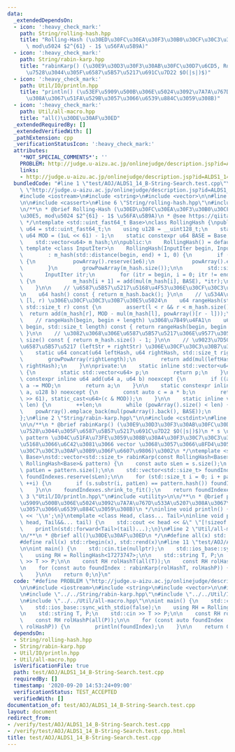 ```yaml
---
data:
  _extendedDependsOn:
  - icon: ':heavy_check_mark:'
    path: String/rolling-hash.hpp
    title: "Rolling-Hash (\u30ED\u30FC\u30EA\u30F3\u30B0\u30CF\u30C3\u30B7\u30E5,\
      \ mod\u5024 $2^{61} - 1$ \u56FA\u5B9A)"
  - icon: ':heavy_check_mark:'
    path: String/rabin-karp.hpp
    title: "rabinKarp() (\u30E9\u30D3\u30F3\u30AB\u30FC\u30D7\u6CD5, RollingHash\u3092\
      \u7528\u3044\u305F\u6587\u5B57\u5217\u691C\u7D22 $O(|s|)$)"
  - icon: ':heavy_check_mark:'
    path: Util/IO/println.hpp
    title: "println() (\u53EF\u5909\u500B\u306E\u5024\u3092\u7A7A\u767D\u533A\u5207\
      \u308A\u3067\u51FA\u529B\u3057\u3066\u6539\u884C\u3059\u308B)"
  - icon: ':heavy_check_mark:'
    path: Util/all-macro.hpp
    title: "all()\u30DE\u30AF\u30ED"
  _extendedRequiredBy: []
  _extendedVerifiedWith: []
  _pathExtension: cpp
  _verificationStatusIcon: ':heavy_check_mark:'
  attributes:
    '*NOT_SPECIAL_COMMENTS*': ''
    PROBLEM: http://judge.u-aizu.ac.jp/onlinejudge/description.jsp?id=ALDS1_14_B
    links:
    - http://judge.u-aizu.ac.jp/onlinejudge/description.jsp?id=ALDS1_14_B
  bundledCode: "#line 1 \"test/AOJ/ALDS1_14_B-String-Search.test.cpp\"\n#define PROBLEM\
    \ \"http://judge.u-aizu.ac.jp/onlinejudge/description.jsp?id=ALDS1_14_B\"\n\n\
    #include <iostream>\n#include <string>\n#include <vector>\n\n#line 2 \"String/rolling-hash.hpp\"\
    \n\n#include <cassert>\n#line 6 \"String/rolling-hash.hpp\"\n#include <functional>\n\
    \n/**\n * @brief Rolling-Hash (\u30ED\u30FC\u30EA\u30F3\u30B0\u30CF\u30C3\u30B7\
    \u30E5, mod\u5024 $2^{61} - 1$ \u56FA\u5B9A)\n * @see https://qiita.com/keymoon/items/11fac5627672a6d6a9f6\n\
    \ */\ntemplate <std::uint_fast64_t Base>\nclass RollingHash {\npublic:\n    using\
    \ u64 = std::uint_fast64_t;\n    using u128 = __uint128_t;\n    static constexpr\
    \ u64 MOD = (1uL << 61) - 1;\n    static constexpr u64 BASE = Base;\n\nprivate:\n\
    \    std::vector<u64> m_hash;\n\npublic:\n    RollingHash() = default;\n\n   \
    \ template <class InputIter>\n    RollingHash(InputIter begin, InputIter end)\n\
    \        : m_hash(std::distance(begin, end) + 1, 0) {\n        if (powArray().empty())\
    \ {\n            powArray().reserve(1e6);\n            powArray().emplace_back(1);\n\
    \        }\n        growPowArray(m_hash.size());\n\n        std::size_t i;\n \
    \       InputIter itr;\n        for (itr = begin, i = 0; itr != end; ++itr, ++i)\
    \ {\n            m_hash[i + 1] = add(mul(m_hash[i], BASE), *itr);\n        }\n\
    \    }\n\n    // \u6587\u5B57\u5217\u5168\u4F53\u306E\u30CF\u30C3\u30B7\u30E5\u5024\
    \n    u64 hash() const { return m_hash.back(); }\n\n    // \u534A\u958B\u533A\u9593\
    \ [l, r) \u306E\u30CF\u30C3\u30B7\u30E5\u5024\n    u64 rangeHash(std::size_t l,\
    \ std::size_t r) const {\n        assert(l < r && r < m_hash.size());\n      \
    \  return add(m_hash[r], MOD - mul(m_hash[l], powArray()[r - l]));\n    }\n\n\
    \    // rangeHash(begin, begin + length) \u3068\u7B49\u4FA1\n    u64 substr(std::size_t\
    \ begin, std::size_t length) const { return rangeHash(begin, begin + length);\
    \ }\n\n    // \u3082\u3068\u306E\u6587\u5B57\u5217\u306E\u9577\u3055\n    std::size_t\
    \ size() const { return m_hash.size() - 1; }\n\n    // \u9023\u7D50\u3057\u305F\
    \u6587\u5B57\u5217 (leftStr + rightStr) \u306E\u30CF\u30C3\u30B7\u30E5\u5024\n\
    \    static u64 concat(u64 leftHash, u64 rightHash, std::size_t rightLength) {\n\
    \        growPowArray(rightLength);\n        return add(mul(leftHash, powArray()[rightLength]),\
    \ rightHash);\n    }\n\nprivate:\n    static inline std::vector<u64>& powArray()\
    \ {\n        static std::vector<u64> p;\n        return p;\n    }\n\n    static\
    \ constexpr inline u64 add(u64 a, u64 b) noexcept {\n        if ((a += b) >= MOD)\
    \ a -= MOD;\n        return a;\n    }\n\n    static constexpr inline u64 mul(u128\
    \ a, u128 b) noexcept {\n        const auto c = a * b;\n        return add(static_cast<u64>(c\
    \ >> 61), static_cast<u64>(c & MOD));\n    }\n\n    static inline void growPowArray(std::size_t\
    \ len) {\n        ++len;\n        while (powArray().size() < len) {\n        \
    \    powArray().emplace_back(mul(powArray().back(), BASE));\n        }\n    }\n\
    };\n#line 2 \"String/rabin-karp.hpp\"\n\n#include <cstdint>\n#line 6 \"String/rabin-karp.hpp\"\
    \n\n/**\n * @brief rabinKarp() (\u30E9\u30D3\u30F3\u30AB\u30FC\u30D7\u6CD5, RollingHash\u3092\
    \u7528\u3044\u305F\u6587\u5B57\u5217\u691C\u7D22 $O(|s|)$)\n * s \u306E\u4E2D\u3067\
    \ pattern \u304C\u51FA\u73FE\u3059\u308B\u30A4\u30F3\u30C7\u30C3\u30AF\u30B9\u3092\
    \u5168\u3066\u6C42\u3081\u3066 vector \u3068\u3057\u3066\u8FD4\u3059(\u30A4\u30F3\
    \u30C7\u30C3\u30AF\u30B9\u306F\u6607\u9806)\u3002\n */\ntemplate <std::uint_fast64_t\
    \ Base>\nstd::vector<std::size_t> rabinKarp(const RollingHash<Base>& s, const\
    \ RollingHash<Base>& pattern) {\n    const auto sLen = s.size();\n    const auto\
    \ patLen = pattern.size();\n\n    std::vector<std::size_t> foundIndexes;\n   \
    \ foundIndexes.reserve(sLen);\n\n    for (std::size_t i = 0; i + patLen <= sLen;\
    \ ++i) {\n        if (s.substr(i, patLen) == pattern.hash()) foundIndexes.emplace_back(i);\n\
    \    }\n\n    foundIndexes.shrink_to_fit();\n    return foundIndexes;\n}\n#line\
    \ 3 \"Util/IO/println.hpp\"\n#include <utility>\n\n/**\n * @brief println() (\u53EF\
    \u5909\u500B\u306E\u5024\u3092\u7A7A\u767D\u533A\u5207\u308A\u3067\u51FA\u529B\
    \u3057\u3066\u6539\u884C\u3059\u308B)\n */\ninline void println() {\n    std::cout\
    \ << '\\n';\n}\ntemplate <class Head, class... Tail>\ninline void println(Head&&\
    \ head, Tail&&... tail) {\n    std::cout << head << &\" \"[!sizeof...(tail)];\n\
    \    println(std::forward<Tail>(tail)...);\n}\n#line 2 \"Util/all-macro.hpp\"\n\
    \n/**\n * @brief all()\u30DE\u30AF\u30ED\n */\n#define all(x) std::begin(x), std::end(x)\n\
    #define rall(x) std::rbegin(x), std::rend(x)\n#line 11 \"test/AOJ/ALDS1_14_B-String-Search.test.cpp\"\
    \n\nint main() {\n    std::cin.tie(nullptr);\n    std::ios_base::sync_with_stdio(false);\n\
    \    using RH = RollingHash<17273747>;\n\n    std::string T, P;\n    std::cin\
    \ >> T >> P;\n\n    const RH rolHashT(all(T));\n    const RH rolHashP(all(P));\n\
    \n    for (const auto foundIndex : rabinKarp(rolHashT, rolHashP)) {\n        println(foundIndex);\n\
    \    }\n\n    return 0;\n}\n"
  code: "#define PROBLEM \"http://judge.u-aizu.ac.jp/onlinejudge/description.jsp?id=ALDS1_14_B\"\
    \n\n#include <iostream>\n#include <string>\n#include <vector>\n\n#include \"../../String/rolling-hash.hpp\"\
    \n#include \"../../String/rabin-karp.hpp\"\n#include \"../../Util/IO/println.hpp\"\
    \n#include \"../../Util/all-macro.hpp\"\n\nint main() {\n    std::cin.tie(nullptr);\n\
    \    std::ios_base::sync_with_stdio(false);\n    using RH = RollingHash<17273747>;\n\
    \n    std::string T, P;\n    std::cin >> T >> P;\n\n    const RH rolHashT(all(T));\n\
    \    const RH rolHashP(all(P));\n\n    for (const auto foundIndex : rabinKarp(rolHashT,\
    \ rolHashP)) {\n        println(foundIndex);\n    }\n\n    return 0;\n}\n"
  dependsOn:
  - String/rolling-hash.hpp
  - String/rabin-karp.hpp
  - Util/IO/println.hpp
  - Util/all-macro.hpp
  isVerificationFile: true
  path: test/AOJ/ALDS1_14_B-String-Search.test.cpp
  requiredBy: []
  timestamp: '2020-09-20 14:53:24+09:00'
  verificationStatus: TEST_ACCEPTED
  verifiedWith: []
documentation_of: test/AOJ/ALDS1_14_B-String-Search.test.cpp
layout: document
redirect_from:
- /verify/test/AOJ/ALDS1_14_B-String-Search.test.cpp
- /verify/test/AOJ/ALDS1_14_B-String-Search.test.cpp.html
title: test/AOJ/ALDS1_14_B-String-Search.test.cpp
---
```

